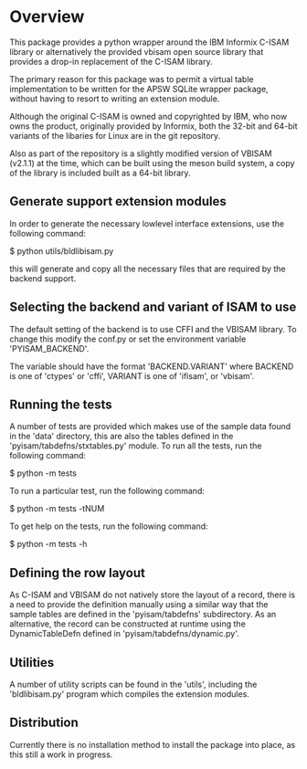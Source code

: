 Overview
========
This package provides a python wrapper around the IBM Informix C-ISAM library or
alternatively the provided vbisam open source library that provides a drop-in
replacement of the C-ISAM library.

The primary reason for this package was to permit a virtual table implementation
to be written for the APSW SQLite wrapper package, without having to resort to
writing an extension module.

Although the original C-ISAM is owned and copyrighted by IBM, who now owns the
product, originally provided by Informix, both the 32-bit and 64-bit variants of
the libaries for Linux are in the git repository.

Also as part of the repository is a slightly modified version of VBISAM (v2.1.1)
at the time, which can be built using the meson build system, a copy of the library
is included built as a 64-bit library.

Generate support extension modules
----------------------------------
In order to generate the necessary lowlevel interface extensions, use the following
command:

$ python utils/bldlibisam.py

this will generate and copy all the necessary files that are required by the backend
support.

Selecting the backend and variant of ISAM to use
------------------------------------------------
The default setting of the backend is to use CFFI and the VBISAM library. To change
this modify the conf.py or set the environment variable 'PYISAM_BACKEND'.

The variable should have the format 'BACKEND.VARIANT' where BACKEND is one of
'ctypes' or 'cffi', VARIANT is one of 'ifisam', or 'vbisam'.

Running the tests
-----------------
A number of tests are provided which makes use of the sample data found in the 'data'
directory, this are also the tables defined in the 'pyisam/tabdefns/stxtables.py' module.
To run all the tests, run the following command:

$ python -m tests

To run a particular test, run the following command:

$ python -m tests -tNUM

To get help on the tests, run the following command:

$ python -m tests -h

Defining the row layout
-----------------------
As C-ISAM and VBISAM do not natively store the layout of a record, there is a need to
provide the definition manually using a similar way that the sample tables are defined
in the 'pyisam/tabdefns' subdirectory. As an alternative, the record can be constructed
at runtime using the DynamicTableDefn defined in 'pyisam/tabdefns/dynamic.py'.

Utilities
---------
A number of utility scripts can be found in the 'utils', including the 'bldlibisam.py'
program which compiles the extension modules.

Distribution
------------
Currently there is no installation method to install the package into place, as this still
a work in progress.


